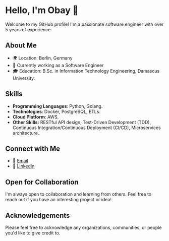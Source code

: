 # Hello, I'm Obay 👋

Welcome to my GitHub profile! I'm a passionate software engineer with over 5 years of experience.

## About Me

- 🌍 Location: Berlin, Germany
- 💼 Currently working as a Software Engineer
- 🎓 Education: B.Sc. in Information Technology Engineering, Damascus University.

## Skills

- **Programming Languages**: Python, Golang.
- **Technologies**: Docker, PostgreSQL, ETLs.
- **Cloud Platform**: AWS.
- **Other Skills:** RESTful API design, Test-Driven Development (TDD), Continuous Integration/Continuous Deployment (CI/CD), Microservices architecture.

## Connect with Me

- 📧 [Email](mailto:obaydaba96@gmail.com)
- 💼 [LinkedIn](https://www.linkedin.com/in/obay-daba/)

## Open for Collaboration

I'm always open to collaboration and learning from others. Feel free to reach out if you have an interesting project or idea!

## Acknowledgements

Please feel free to acknowledge any organizations, communities, or people you'd like to give credit to.
